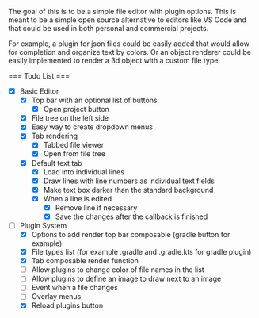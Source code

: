 The goal of this is to be a simple file editor with plugin options.
This is meant to be a simple open source alternative to editors like VS Code and <insert jetbrains version> that could be used in both personal and commercial projects.

For example, a plugin for json files could be easily added that would allow for completion and organize text by colors.
Or an object renderer could be easily implemented to render a 3d object with a custom file type.

=== Todo List ===
- [x] Basic Editor
  - [x] Top bar with an optional list of buttons
    - [x] Open project button
  - [x] File tree on the left side
  - [x] Easy way to create dropdown menus
  - [x] Tab rendering
    - [x] Tabbed file viewer
    - [x] Open from file tree
  - [x] Default text tab
    - [x] Load into individual lines
    - [x] Draw lines with line numbers as individual text fields
    - [x] Make text box darker than the standard background
    - [x] When a line is edited
      - [x] Remove line if necessary
      - [x] Save the changes after the callback is finished
- [ ] Plugin System
  - [x] Options to add render top bar composable (gradle button for example)
  - [x] File types list (for example .gradle and .gradle.kts for gradle plugin)
  - [x] Tab composable render function
  - [ ] Allow plugins to change color of file names in the list
  - [ ] Allow plugins to define an image to draw next to an image
  - [ ] Event when a file changes
  - [ ] Overlay menus
  - [x] Reload plugins button